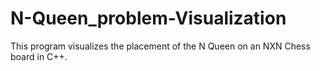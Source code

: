 # N-Queen_problem-Visualization
This program visualizes the placement of the N Queen on an NXN Chess board in C++. 
